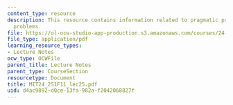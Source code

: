```yaml
---
content_type: resource
description: This resource contains information related to pragmatic pretense & frege
  problems.
file: https://ol-ocw-studio-app-production.s3.amazonaws.com/courses/24-251-introduction-to-philosophy-of-language-fall-2011/d4ac9892d0ce13fa982af2042068827f_MIT24_251F11_lec25.pdf
file_type: application/pdf
learning_resource_types:
- Lecture Notes
ocw_type: OCWFile
parent_title: Lecture Notes
parent_type: CourseSection
resourcetype: Document
title: MIT24_251F11_lec25.pdf
uid: d4ac9892-d0ce-13fa-982a-f2042068827f
---
```

